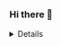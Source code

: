 ### Hi there 👋

<!--
**abra-abe/abra-abe** is a ✨ _special_ ✨ repository because its `README.md` (this file) appears on your GitHub profile.

Here are some ideas to get you started:

- 🔭 I’m currently working on ...
- 🌱 I’m currently learning ...
- 👯 I’m looking to collaborate on ...
- 🤔 I’m looking for help with ...
- 💬 Ask me about ...
- 📫 How to reach me: ...
- 😄 Pronouns: ...
- ⚡ Fun fact: ...
-->
 <details>## GitHub Stats

(https://github-readme-stats.vercel.app/api?username=abra-abe&show_icons=true&count_private=true&hide=contribs)

</details>

